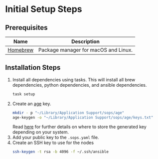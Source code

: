 # Initial Setup Steps

## Prerequisites

| Name | Description |
|------|-------------|
| [Homebrew](https://brew.sh/) | Package manager for macOS and Linux. |


## Installation Steps
1. Install all dependencies using tasks. This will install all brew 
dependencies, python dependencies, and ansible dependencies.
    ```bash
    task setup
    ```
2. Create an [age](https://github.com/FiloSottile/age) key.
    ```bash
    mkdir - p "~/Library/Application Support/sops/age"
    age-keygen -o "~/Library/Application Support/sops/age/keys.txt"
    ```
    Read [here](https://github.com/getsops/sops?tab=readme-ov-file#encrypting-using-age) 
    for further details on where to store the generated key depending on your system.
3. Add your public key to the `.sops.yaml` file.
4. Create an SSH key to use for the nodes
    ```bash
    ssh-keygen -t rsa -b 4096 -f ~/.ssh/ansible
    ```